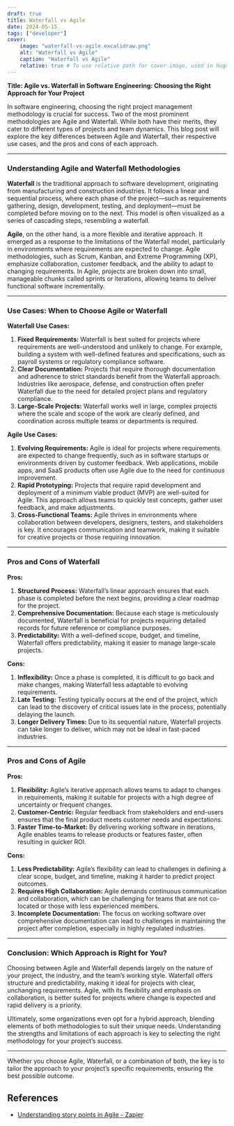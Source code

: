 ```yaml
---
draft: true
title: Waterfall vs Agile
date: 2024-05-15
tags: ["developer"]
cover:
    image: "waterfall-vs-agile.excalidraw.png"
    alt: "Waterfall vs Agile"
    caption: "Waterfall vs Agile"
    relative: true # To use relative path for cover image, used in hugo Page-bundles
---
```

**Title: Agile vs. Waterfall in Software Engineering: Choosing the Right Approach for Your Project**

In software engineering, choosing the right project management methodology is crucial for success. Two of the most prominent methodologies are Agile and Waterfall. While both have their merits, they cater to different types of projects and team dynamics. This blog post will explore the key differences between Agile and Waterfall, their respective use cases, and the pros and cons of each approach.

---

### Understanding Agile and Waterfall Methodologies

**Waterfall** is the traditional approach to software development, originating from manufacturing and construction industries. It follows a linear and sequential process, where each phase of the project—such as requirements gathering, design, development, testing, and deployment—must be completed before moving on to the next. This model is often visualized as a series of cascading steps, resembling a waterfall.

**Agile**, on the other hand, is a more flexible and iterative approach. It emerged as a response to the limitations of the Waterfall model, particularly in environments where requirements are expected to change. Agile methodologies, such as Scrum, Kanban, and Extreme Programming (XP), emphasize collaboration, customer feedback, and the ability to adapt to changing requirements. In Agile, projects are broken down into small, manageable chunks called sprints or iterations, allowing teams to deliver functional software incrementally.

---

### Use Cases: When to Choose Agile or Waterfall

**Waterfall Use Cases:**

1. **Fixed Requirements:** Waterfall is best suited for projects where requirements are well-understood and unlikely to change. For example, building a system with well-defined features and specifications, such as payroll systems or regulatory compliance software.
2. **Clear Documentation:** Projects that require thorough documentation and adherence to strict standards benefit from the Waterfall approach. Industries like aerospace, defense, and construction often prefer Waterfall due to the need for detailed project plans and regulatory compliance.
3. **Large-Scale Projects:** Waterfall works well in large, complex projects where the scale and scope of the work are clearly defined, and coordination across multiple teams or departments is required.

**Agile Use Cases:**

1. **Evolving Requirements:** Agile is ideal for projects where requirements are expected to change frequently, such as in software startups or environments driven by customer feedback. Web applications, mobile apps, and SaaS products often use Agile due to the need for continuous improvement.
2. **Rapid Prototyping:** Projects that require rapid development and deployment of a minimum viable product (MVP) are well-suited for Agile. This approach allows teams to quickly test concepts, gather user feedback, and make adjustments.
3. **Cross-Functional Teams:** Agile thrives in environments where collaboration between developers, designers, testers, and stakeholders is key. It encourages communication and teamwork, making it suitable for creative projects or those requiring innovation.

---

### Pros and Cons of Waterfall

**Pros:**

1. **Structured Process:** Waterfall’s linear approach ensures that each phase is completed before the next begins, providing a clear roadmap for the project.
2. **Comprehensive Documentation:** Because each stage is meticulously documented, Waterfall is beneficial for projects requiring detailed records for future reference or compliance purposes.
3. **Predictability:** With a well-defined scope, budget, and timeline, Waterfall offers predictability, making it easier to manage large-scale projects.

**Cons:**

1. **Inflexibility:** Once a phase is completed, it is difficult to go back and make changes, making Waterfall less adaptable to evolving requirements.
2. **Late Testing:** Testing typically occurs at the end of the project, which can lead to the discovery of critical issues late in the process, potentially delaying the launch.
3. **Longer Delivery Times:** Due to its sequential nature, Waterfall projects can take longer to deliver, which may not be ideal in fast-paced industries.

---

### Pros and Cons of Agile

**Pros:**

1. **Flexibility:** Agile’s iterative approach allows teams to adapt to changes in requirements, making it suitable for projects with a high degree of uncertainty or frequent changes.
2. **Customer-Centric:** Regular feedback from stakeholders and end-users ensures that the final product meets customer needs and expectations.
3. **Faster Time-to-Market:** By delivering working software in iterations, Agile enables teams to release products or features faster, often resulting in quicker ROI.

**Cons:**

1. **Less Predictability:** Agile’s flexibility can lead to challenges in defining a clear scope, budget, and timeline, making it harder to predict project outcomes.
2. **Requires High Collaboration:** Agile demands continuous communication and collaboration, which can be challenging for teams that are not co-located or those with less experienced members.
3. **Incomplete Documentation:** The focus on working software over comprehensive documentation can lead to challenges in maintaining the project after completion, especially in highly regulated industries.

---

### Conclusion: Which Approach is Right for You?

Choosing between Agile and Waterfall depends largely on the nature of your project, the industry, and the team’s working style. Waterfall offers structure and predictability, making it ideal for projects with clear, unchanging requirements. Agile, with its flexibility and emphasis on collaboration, is better suited for projects where change is expected and rapid delivery is a priority.

Ultimately, some organizations even opt for a hybrid approach, blending elements of both methodologies to suit their unique needs. Understanding the strengths and limitations of each approach is key to selecting the right methodology for your project’s success.

---

Whether you choose Agile, Waterfall, or a combination of both, the key is to tailor the approach to your project’s specific requirements, ensuring the best possible outcome.

## References

- [Understanding story points in Agile - Zapier](../../../../../50.archive-articles/2024/Understanding%20story%20points%20in%20Agile%20-%20Zapier.md)
